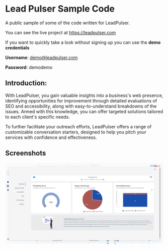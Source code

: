 
# Lead Pulser Sample Code

A public sample of some of the code written for LeadPulser.

You can see the live project at https://leadpulser.com

If you want to quickly take a look without signing up you can use the **demo credentials**

**Username**: demo@leadpulser.com

**Password**: demodemo

## Introduction:

With LeadPulser, you gain valuable insights into a business's web presence, identifying opportunities for improvement through detailed evaluations of SEO and accessibility, along with easy-to-understand breakdowns of the issues. Armed with this knowledge, you can offer targeted solutions tailored to each client's specific needs.

To further facilitate your outreach efforts, LeadPulser offers a range of customizable conversation starters, designed to help you pitch your services with confidence and effectiveness.

## Screenshots

![App Screenshot](https://raw.githubusercontent.com/Ofrepose/Ofrepose/master/imgs/leadpulser.png)


